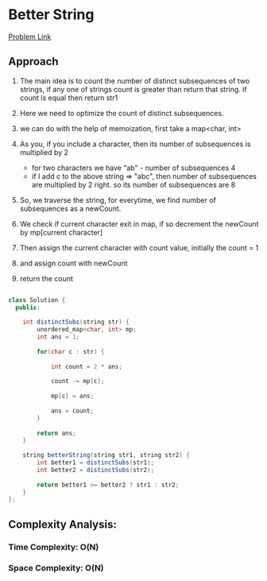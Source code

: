 # Better String

[Problem Link](https://www.geeksforgeeks.org/problems/better-string/1)

## Approach 

1. The main idea is to count the number of distinct subsequences of two strings, if any one of strings count is greater than return that string. if count is equal then return str1
2. Here we need to optimize the count of distinct subsequences.
3. we can do with the help of memoization, first take a map<char, int>
4. As you, if you include a character, then its number of subsequences is multiplied by 2
    - for two characters we have "ab" - number of subsequences 4
    - if I add c to the above string => "abc", then number of subsequences are multiplied by 2 right. so its number of subsequences are 8
5. So, we traverse the string, for everytime, we find number of subsequences as a newCount.
6. We check if current character exit in map, if so decrement the newCount by mp[current character]

7. Then assign the current character with count value, initially the count = 1
8. and assign count with newCount
9. return the count

```Java

class Solution {
  public:
    
    int distinctSubs(string str) {
        unordered_map<char, int> mp;
        int ans = 1;
        
        for(char c : str) {
            
            int count = 2 * ans;
            
            count -= mp[c];
            
            mp[c] = ans;
            
            ans = count;
        }
        
        return ans;
    }
  
    string betterString(string str1, string str2) {
        int better1 = distinctSubs(str1);
        int better2 = distinctSubs(str2);
        
        return better1 >= better2 ? str1 : str2;
    }
};

```

## Complexity Analysis:

### Time Complexity: O(N) 

### Space Complexity: O(N)
